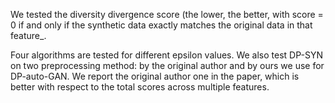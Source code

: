 We tested the diversity divergence score (the lower, the better, with score = 0 if and only if the synthetic data exactly matches the original data in that feature_.

Four algorithms are tested for different epsilon values. We also test DP-SYN on two preprocessing method: by the original author and by ours we use for DP-auto-GAN. We report the original author one in the paper, which is better with respect to the total scores across multiple features. 
